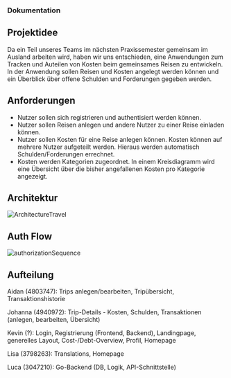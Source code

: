 ### Dokumentation

## Projektidee
Da ein Teil unseres Teams im nächsten Praxissemester gemeinsam im Ausland arbeiten wird, haben wir uns entschieden, eine 
Anwendungen zum Tracken und Auteilen von Kosten beim gemeinsames Reisen zu entwickeln. In der Anwendung sollen Reisen und 
Kosten angelegt werden können und ein Überblick über offene Schulden und Forderungen gegeben werden.
## Anforderungen
* Nutzer sollen sich registrieren und authentisiert werden können.
* Nutzer sollen Reisen anlegen und andere Nutzer zu einer Reise einladen können.
* Nutzer sollen Kosten für eine Reise anlegen können. Kosten können auf mehrere Nutzer aufgeteilt werden. 
Hieraus werden automatisch Schulden/Forderungen errechnet.
* Kosten werden Kategorien zugeordnet. In einem Kreisdiagramm wird eine Übersicht über die bisher angefallenen Kosten pro Kategorie angezeigt.

## Architektur

![ArchitectureTravel](https://github.com/Travel-Utilities-WWI21SEB/expense-management-docs/assets/74607524/91993824-d6a0-4422-b3f4-85d9a57f61c9)

## Auth Flow

![authorizationSequence](https://github.com/Travel-Utilities-WWI21SEB/expense-management-docs/assets/74607524/65278270-343e-4281-93bf-cddcaee678a4)

## Aufteilung
Aidan (4803747): Trips anlegen/bearbeiten, Tripübersicht, Transaktionshistorie

Johanna (4940972): Trip-Details - Kosten, Schulden, Transaktionen (anlegen, bearbeiten, Übersicht)

Kevin (?): Login, Registrierung (Frontend, Backend), Landingpage, generelles Layout, Cost-/Debt-Overview, Profil, Homepage

Lisa (3798263): Translations, Homepage

Luca (3047210): Go-Backend (DB, Logik, API-Schnittstelle)
